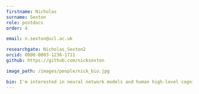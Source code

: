 ```yaml
---
firstname: Nicholas
surname: Sexton
role: postdocs
order: 4

email: n.sexton@ucl.ac.uk

researchgate: Nicholas_Sexton2
orcid: 0000-0003-1236-1711
github: https://github.com/nicksexton

image_path: /images/people/nick_bio.jpg

bio: I'm interested in neural network models and human high-level cognition, and making links between the two. Currently I'm exploring an embedding spaces perspective on mental representations. Specifically, linking human brain data and neural network models by comparing their representations in embedding space. Mostly, my methods involve deep neural network models trained end-to-end on naturalistic datasets (e.g., categorisation of real-world images). My PhD was on modelling backward inhibition within human task switching (the n-2 repetition cost), and I remain interested in mechanistic accounts of human cognitive control processes. 
---
```


